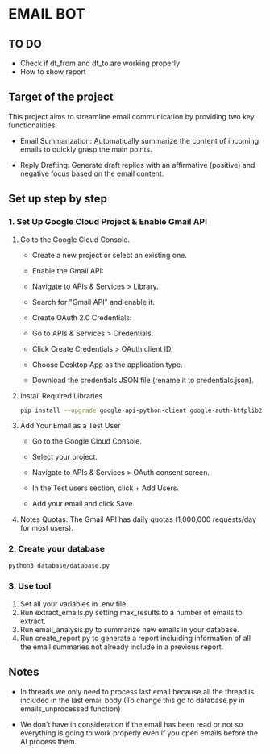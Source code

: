 # EMAIL BOT

## TO DO

* Check if dt_from and dt_to are working properly
* How to show report

## Target of the project

This project aims to streamline email communication by providing two key functionalities:

* Email Summarization: Automatically summarize the content of incoming emails to quickly grasp the main points.

* Reply Drafting: Generate draft replies with an affirmative (positive) and negative focus based on the email content.

## Set up step by step

### 1. Set Up Google Cloud Project & Enable Gmail API

1. Go to the Google Cloud Console.

    - Create a new project or select an existing one.

    - Enable the Gmail API:

    - Navigate to APIs & Services > Library.

    - Search for "Gmail API" and enable it.

    - Create OAuth 2.0 Credentials:

    - Go to APIs & Services > Credentials.

    - Click Create Credentials > OAuth client ID.

    - Choose Desktop App as the application type.

    - Download the credentials JSON file (rename it to credentials.json).

2. Install Required Libraries

    ```bash
    pip install --upgrade google-api-python-client google-auth-httplib2 google-auth-oauthlib
    ```

3. Add Your Email as a Test User
     - Go to the Google Cloud Console.

     - Select your project.

     - Navigate to APIs & Services > OAuth consent screen.

     - In the Test users section, click + Add Users.

     - Add your email and click Save.

4. Notes
Quotas: The Gmail API has daily quotas (1,000,000 requests/day for most users).

### 2. Create your database

```bash
python3 database/database.py
```

### 3. Use tool

1. Set all your variables in .env file.
2. Run extract_emails.py setting max_results to a number of emails to extract.
3. Run email_analysis.py to summarize new emails in your database.
4. Run create_report.py to generate a report incluiding information of all the email summaries not already include in a previous report.

## Notes

- In threads we only need to process last email because all the thread is included in the last email body (To change this go to database.py in emails_unprocessed function)

- We don't have in consideration if the email has been read or not so everything is going to work properly even if you open emails before the AI process them.
